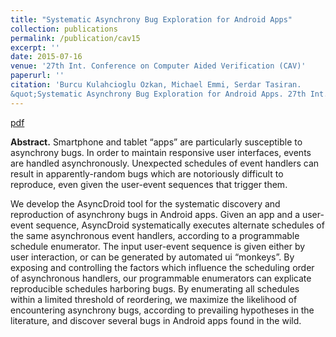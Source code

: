 ```yaml
---
title: "Systematic Asynchrony Bug Exploration for Android Apps"
collection: publications
permalink: /publication/cav15
excerpt: ''
date: 2015-07-16
venue: '27th Int. Conference on Computer Aided Verification (CAV)'
paperurl: ''
citation: 'Burcu Kulahcioglu Ozkan, Michael Emmi, Serdar Tasiran.
&quot;Systematic Asynchrony Bug Exploration for Android Apps. 27th Int. Conference on Computer Aided Verification (CAV).'
---
```


[pdf](https://link.springer.com/chapter/10.1007/978-3-319-21690-4_28)

**Abstract.** Smartphone and tablet “apps” are particularly susceptible to asynchrony bugs. In order to maintain responsive user interfaces, events are handled asynchronously. Unexpected schedules of event handlers can result in apparently-random bugs which are notoriously difficult to reproduce, even given the user-event sequences that trigger them.

We develop the AsyncDroid tool for the systematic discovery and reproduction of asynchrony bugs in Android apps. Given an app and a user-event sequence, AsyncDroid systematically executes alternate schedules of the same asynchronous event handlers, according to a programmable schedule enumerator. The input user-event sequence is given either by user interaction, or can be generated by automated ui “monkeys”. By exposing and controlling the factors which influence the scheduling order of asynchronous handlers, our programmable enumerators can explicate reproducible schedules harboring bugs. By enumerating all schedules within a limited threshold of reordering, we maximize the likelihood of encountering asynchrony bugs, according to prevailing hypotheses in the literature, and discover several bugs in Android apps found in the wild.